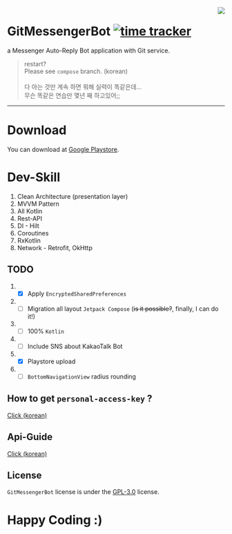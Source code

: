 <image src="https://raw.githubusercontent.com/sungbin5304/GitMessengerBot/master/app/src/main/res/mipmap-xxhdpi/ic_launcher.png" align="right" />


# GitMessengerBot [![time tracker](https://wakatime.com/badge/github/sungbin5304/GitMessengerBot.svg)](https://wakatime.com/badge/github/sungbin5304/GitMessengerBot)
a Messenger Auto-Reply Bot application with Git service.

> restart? <br/>
> Please see `compose` branch. (korean) <br/><br/>
> 다 아는 것만 계속 하면 뭐해 실력이 똑같은데... <br/>
> 무슨 똑같은 연습만 몇년 째 하고있어;;

-----

# Download
You can download at [Google Playstore](https://play.google.com/store/apps/details?id=com.sungbin.gitkakaobot&hl=ko).

# Dev-Skill
1. Clean Architecture (presentation layer)
2. MVVM Pattern
3. All Kotlin
4. Rest-API
5. DI - Hilt
6. Coroutines
7. RxKotlin
8. Network - Retrofit, OkHttp

## TODO
1. - [x] Apply `EncryptedSharedPreferences`
2. - [ ] Migration all layout `Jetpack Compose` (~~is it possible?~~, finally, I can do it!)
3. - [ ] 100% `Kotlin`
4. - [ ] Include SNS about KakaoTalk Bot
5. - [x] Playstore upload
6. - [ ] `BottomNavigationView` radius rounding

## How to get `personal-access-key` ?
[Click (korean)](https://github.com/sungbin5304/GitMessengerBot/blob/master/get-personal-access-key.md)

## Api-Guide
[Click (korean)](https://github.com/sungbin5304/GitMessengerBot/blob/master/api-guide.md)

## License
`GitMessengerBot` license is under the [GPL-3.0](https://github.com/sungbin5304/GitMessengerBot/blob/master/LICENSE) license.

# Happy Coding :)
